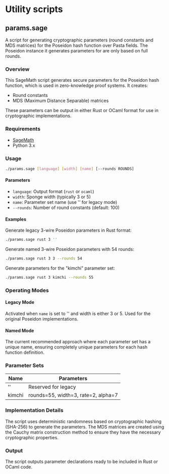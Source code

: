 # Utility scripts

## params.sage

A script for generating cryptographic parameters (round constants and MDS
matrices) for the Poseidon hash function over Pasta fields. The Poseidon
instance it generates parameters for are only based on full rounds.

### Overview

This SageMath script generates secure parameters for the Poseidon hash function,
which is used in zero-knowledge proof systems. It creates:

- Round constants
- MDS (Maximum Distance Separable) matrices

These parameters can be output in either Rust or OCaml format for use in
cryptographic implementations.

### Requirements

- [SageMath](https://www.sagemath.org/)
- Python 3.x

### Usage

```bash
./params.sage [language] [width] [name] [--rounds ROUNDS]
```

#### Parameters

- `language`: Output format (`rust` or `ocaml`)
- `width`: Sponge width (typically 3 or 5)
- `name`: Parameter set name (use '' for legacy mode)
- `--rounds`: Number of round constants (default: 100)

#### Examples

Generate legacy 3-wire Poseidon parameters in Rust format:
```bash
./params.sage rust 3 ''
```

Generate named 3-wire Poseidon parameters with 54 rounds:
```bash
./params.sage rust 3 3 --rounds 54
```

Generate parameters for the "kimchi" parameter set:
```bash
./params.sage rust 3 kimchi --rounds 55
```

### Operating Modes

#### Legacy Mode

Activated when `name` is set to '' and width is either 3 or 5. Used for the
original Poseidon implementations.

#### Named Mode

The current recommended approach where each parameter set has a unique name,
ensuring completely unique parameters for each hash function definition.

### Parameter Sets

| Name   | Parameters                     |
|--------|--------------------------------|
| ''     | Reserved for legacy            |
| kimchi | rounds=55, width=3, rate=2, alpha=7 |

### Implementation Details

The script uses deterministic randomness based on cryptographic hashing
(SHA-256) to generate the parameters. The MDS matrices are created using the
Cauchy matrix construction method to ensure they have the necessary
cryptographic properties.

### Output

The script outputs parameter declarations ready to be included in Rust or OCaml
code.
